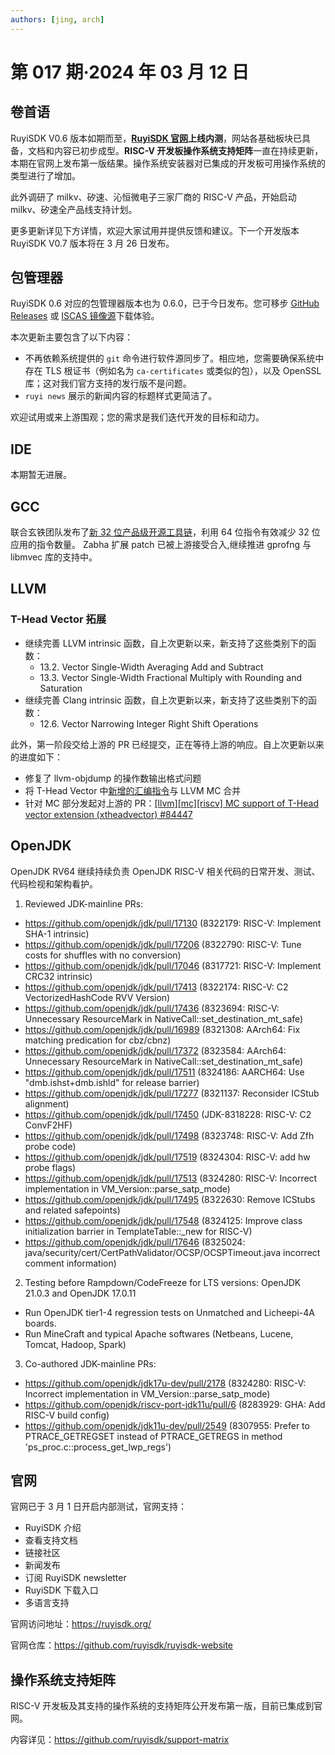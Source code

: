 ```yaml
---
authors: [jing, arch]
---
```


# 第 017 期·2024 年 03 月 12 日

## 卷首语

RuyiSDK V0.6 版本如期而至，**[RuyiSDK 官网](https://ruyisdk.org/)上线内测**，网站各基础板块已具备，文档和内容已初步成型。**RISC-V 开发板操作系统支持矩阵**一直在持续更新，本期在官网上发布第一版结果。操作系统安装器对已集成的开发板可用操作系统的类型进行了增加。

此外调研了 milkv、矽速、沁恒微电子三家厂商的 RISC-V 产品，开始启动 milkv、矽速全产品线支持计划。

更多更新详见下方详情，欢迎大家试用并提供反馈和建议。下一个开发版本 RuyiSDK V0.7 版本将在 3 月 26 日发布。

## 包管理器

RuyiSDK 0.6 对应的包管理器版本也为 0.6.0，已于今日发布。您可移步
[GitHub Releases][GitHub Releases] 或 [ISCAS 镜像源][iscas]下载体验。

本次更新主要包含了以下内容：

- 不再依赖系统提供的 `git` 命令进行软件源同步了。相应地，您需要确保系统中存在
  TLS 根证书（例如名为 `ca-certificates` 或类似的包），以及 OpenSSL
  库；这对我们官方支持的发行版不是问题。
- `ruyi news` 展示的新闻内容的标题样式更简洁了。

欢迎试用或来上游围观；您的需求是我们迭代开发的目标和动力。

## IDE

本期暂无进展。

## GCC

联合玄铁团队发布了[新 32 位产品级开源工具链](https://mp.weixin.qq.com/s/argIGP4_rUKDm9IRIB-YTg)，利用 64 位指令有效减少 32 位应用的指令数量。
Zabha 扩展 patch 已被上游接受合入,继续推进 gprofng 与 libmvec 库的支持中。

## LLVM

### T-Head Vector 拓展

- 继续完善 LLVM intrinsic 函数，自上次更新以来，新支持了这些类别下的函数：
  - 13.2. Vector Single-Width Averaging Add and Subtract
  - 13.3. Vector Single-Width Fractional Multiply with Rounding and Saturation
- 继续完善 Clang intrinsic 函数，自上次更新以来，新支持了这些类别下的函数：
  - 12.6. Vector Narrowing Integer Right Shift Operations

此外，第一阶段交给上游的 PR 已经提交，正在等待上游的响应。自上次更新以来的进度如下：

- 修复了 llvm-objdump 的操作数输出格式问题
- 将 T-Head Vector 中[新增的汇编指令](https://github.com/T-head-Semi/thead-extension-spec/blob/master/xtheadvector.adoc)与 LLVM MC 合并
- 针对 MC 部分发起对上游的 PR：[[llvm][mc][riscv] MC support of T-Head vector extension (xtheadvector) #84447](https://github.com/llvm/llvm-project/pull/84447)

## OpenJDK

OpenJDK RV64 继续持续负责 OpenJDK RISC-V 相关代码的日常开发、测试、代码检视和架构看护。

1. Reviewed JDK-mainline PRs:

- https://github.com/openjdk/jdk/pull/17130 (8322179: RISC-V: Implement SHA-1 intrinsic)
- https://github.com/openjdk/jdk/pull/17206 (8322790: RISC-V: Tune costs for shuffles with no conversion)
- https://github.com/openjdk/jdk/pull/17046 (8317721: RISC-V: Implement CRC32 intrinsic)
- https://github.com/openjdk/jdk/pull/17413 (8322174: RISC-V: C2 VectorizedHashCode RVV Version)
- https://github.com/openjdk/jdk/pull/17436 (8323694: RISC-V: Unnecessary ResourceMark in NativeCall::set_destination_mt_safe)
- https://github.com/openjdk/jdk/pull/16989 (8321308: AArch64: Fix matching predication for cbz/cbnz)
- https://github.com/openjdk/jdk/pull/17372 (8323584: AArch64: Unnecessary ResourceMark in NativeCall::set_destination_mt_safe)
- https://github.com/openjdk/jdk/pull/17511 (8324186: AARCH64: Use "dmb.ishst+dmb.ishld" for release barrier)
- https://github.com/openjdk/jdk/pull/17277 (8321137: Reconsider ICStub alignment)
- https://github.com/openjdk/jdk/pull/17450 (JDK-8318228: RISC-V: C2 ConvF2HF)
- https://github.com/openjdk/jdk/pull/17498 (8323748: RISC-V: Add Zfh probe code)
- https://github.com/openjdk/jdk/pull/17519 (8324304: RISC-V: add hw probe flags)
- https://github.com/openjdk/jdk/pull/17513 (8324280: RISC-V: Incorrect implementation in VM_Version::parse_satp_mode)
- https://github.com/openjdk/jdk/pull/17495 (8322630: Remove ICStubs and related safepoints)
- https://github.com/openjdk/jdk/pull/17548 (8324125: Improve class initialization barrier in TemplateTable::\_new for RISC-V)
- https://github.com/openjdk/jdk/pull/17646 (8325024: java/security/cert/CertPathValidator/OCSP/OCSPTimeout.java incorrect comment information)

2. Testing before Rampdown/CodeFreeze for LTS versions: OpenJDK 21.0.3 and OpenJDK 17.0.11

- Run OpenJDK tier1-4 regression tests on Unmatched and Licheepi-4A boards.
- Run MineCraft and typical Apache softwares (Netbeans, Lucene, Tomcat, Hadoop, Spark)

3. Co-authored JDK-mainline PRs:

- https://github.com/openjdk/jdk17u-dev/pull/2178 (8324280: RISC-V: Incorrect implementation in VM_Version::parse_satp_mode)
- https://github.com/openjdk/riscv-port-jdk11u/pull/6 (8283929: GHA: Add RISC-V build config)
- https://github.com/openjdk/jdk11u-dev/pull/2549 (8307955: Prefer to PTRACE_GETREGSET instead of PTRACE_GETREGS in method 'ps_proc.c::process_get_lwp_regs')

## 官网

官网已于 3 月 1 日开启内部测试，官网支持：

- RuyiSDK 介绍
- 查看支持文档
- 链接社区
- 新闻发布
- 订阅 RuyiSDK newsletter
- RuyiSDK 下载入口
- 多语言支持

官网访问地址：https://ruyisdk.org/

官网仓库：https://github.com/ruyisdk/ruyisdk-website

## 操作系统支持矩阵

RISC-V 开发板及其支持的操作系统的支持矩阵公开发布第一版，目前已集成到官网。

内容详见：https://github.com/ruyisdk/support-matrix

[GitHub Releases]: https://github.com/ruyisdk/ruyi/releases/tag/0.6.0
[iscas]: https://mirror.iscas.ac.cn/ruyisdk/ruyi/releases/0.6.0/
